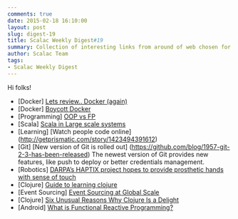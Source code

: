 ```yaml
---
comments: true
date: 2015-02-18 16:10:00
layout: post
slug: digest-19
title: Scalac Weekly Digest#19
summary: Collection of interesting links from around of web chosen for you by Scalac team
author: Scalac Team
tags:
- Scalac Weekly Digest
---
```


Hi folks!

* \[Docker\] [Lets review.. Docker (again)](http://iops.io/blog/docker-hype/)
* \[Docker\] [Boycott Docker](http://www.boycottdocker.org)
* \[Programming\] [OOP vs FP](http://www.lispcast.com/object-oriented-vs-functional-duals) 
* \[Scala\] [Scala in Large scale systems](http://www.infoq.com/articles/Scala-Series-Part-1) 
* \[Learning\] [Watch people code online] (http://getprismatic.com/story/1423494391612)
* \[Git\] [New version of Git is rolled out] (https://github.com/blog/1957-git-2-3-has-been-released)
    The newest version of Git provides new features, like push to deploy or better credentials management.
* \[Robotics\] [DARPA’s HAPTIX project hopes to provide prosthetic hands with sense of touch](http://robohub.org/darpas-haptix-project-hopes-to-provide-prosthetic-hands-with-sense-of-touch/)
* \[Clojure\] [Guide to learning clojure](http://www.lispcast.com/ultimate-guide-to-learning-clojure-for-free)
* \[Event Sourcing\] [Event Sourcing at Global Scale](http://krasserm.github.io/2015/01/13/event-sourcing-at-global-scale/)
* \[Clojure\] [Six Unusual Reasons Why Clojure Is a Delight](http://deliberate-software.com/unusual-reasons-why-clojure-is-a-delight/)
* [Android] [What is Functional Reactive Programming?](http://www.bignerdranch.com/blog/what-is-functional-reactive-programming/)
